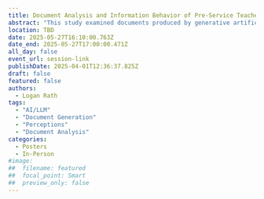 ```yaml
---
title: Document Analysis and Information Behavior of Pre-Service Teacher Perceptions of ChatGPT Generated Lesson Plans
abstract: "This study examined documents produced by generative artificial intelligence as well as users’ perceptions of the usefulness of the documents themselves. The researchers performed document analysis on two generations of lesson plans created with ChatGPT versions 3.5 and 4o. Additionally, three semesters of pre-service childhood educators also reviewed the lesson plans for accuracy and adherence to their course assignment goals. This poster will share findings and trends as well as implications for information practice use of as generative artificial intelligence increases in higher education."
location: TBD
date: 2025-05-27T16:10:00.763Z
date_end: 2025-05-27T17:00:00.471Z
all_day: false
event_url: session-link
publishDate: 2025-04-01T12:36:37.825Z
draft: false
featured: false
authors:
  - Logan Rath
tags:
  - "AI/LLM"
  - "Document Generation"
  - "Perceptions"
  - "Document Analysis"
categories:
  - Posters
  - In-Person
#image:
##  filename: featured
##  focal_point: Smart
##  preview_only: false
---
```

